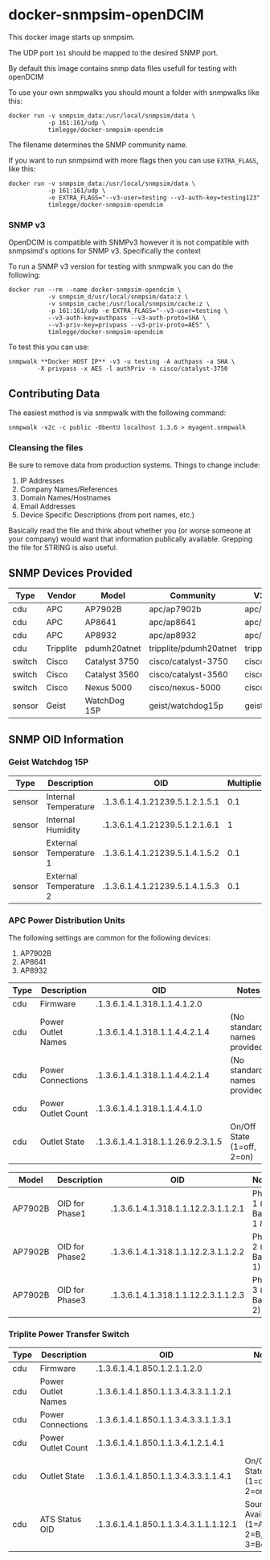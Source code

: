 # docker-snmpsim-openDCIM

This docker image starts up snmpsim.

The UDP port `161` should be mapped to the desired SNMP port.

By default this image contains snmp data files usefull for testing with openDCIM

To use your own snmpwalks you should mount a folder with snmpwalks like this:

    docker run -v snmpsim_data:/usr/local/snmpsim/data \
               -p 161:161/udp \
               timlegge/docker-snmpsim-opendcim

The filename determines the SNMP community name.

If you want to run snmpsimd with more flags then you can use `EXTRA_FLAGS`, like this:

    docker run -v snmpsim_data:/usr/local/snmpsim/data \
               -p 161:161/udp \
               -e EXTRA_FLAGS="--v3-user=testing --v3-auth-key=testing123"
               timlegge/docker-snmpsim-opendcim

### SNMP v3
OpenDCIM is compatible with SNMPv3 however it is not compatible with snmpsimd's options for SNMP v3.  Specifically the context	

To run a SNMP v3 version for testing with snmpwalk you can do the following:
 
    docker run --rm --name docker-snmpsim-opendcim \
               -v snmpsim_d/usr/local/snmpsim/data:z \
               -v snmpsim_cache:/usr/local/snmpsim/cache:z \
               -p 161:161/udp -e EXTRA_FLAGS="--v3-user=testing \
               --v3-auth-key=authpass --v3-auth-proto=SHA \
               --v3-priv-key=privpass --v3-priv-proto=AES" \
               timlegge/docker-snmpsim-opendcim

To test this you can use:

    snmpwalk **Docker HOST IP** -v3 -u testing -A authpass -a SHA \
            -X privpass -x AES -l authPriv -n cisco/catalyst-3750

## Contributing Data
The easiest method is via snmpwalk with the following command:

    snmpwalk -v2c -c public -ObentU localhost 1.3.6 > myagent.snmpwalk

### Cleansing the files
Be sure to remove data from production systems.  Things to change include:
   1. IP Addresses
   2. Company Names/References
   3. Domain Names/Hostnames
   4. Email Addresses
   5. Device Specific Descriptions (from port names, etc.)

Basically read the file and think about whether you (or worse someone at your company) would want that information publically available.  Grepping the file for STRING is also useful.

## SNMP Devices Provided

Type | Vendor | Model | Community | V3 Context Name
-----|--------|-------|-----------|----------------
cdu | APC | AP7902B | apc/ap7902b | apc/ap7902b
cdu | APC | AP8641 | apc/ap8641 | apc/ap8641
cdu | APC | AP8932 | apc/ap8932 | apc/ap8932
cdu | Tripplite | pdumh20atnet | tripplite/pdumh20atnet | tripplite/pdumh20atnet
switch | Cisco | Catalyst 3750 | cisco/catalyst-3750 | cisco/catalyst-3750
switch | Cisco | Catalyst 3560 | cisco/catalyst-3560 | cisco/catalyst-3560
switch | Cisco | Nexus 5000 | cisco/nexus-5000 | cisco/nexus-5000
sensor | Geist | WatchDog 15P | geist/watchdog15p | geist/watchdog15p

## SNMP OID Information
### Geist Watchdog 15P
Type | Description | OID | Multiplier
-----|--------|-------|--------------
sensor | Internal Temperature | .1.3.6.1.4.1.21239.5.1.2.1.5.1 | 0.1
sensor | Internal Humidity | .1.3.6.1.4.1.21239.5.1.2.1.6.1 | 1
sensor | External Temperature 1 | .1.3.6.1.4.1.21239.5.1.4.1.5.2 | 0.1
sensor | External Temperature 2 | .1.3.6.1.4.1.21239.5.1.4.1.5.3 | 0.1
 
### APC Power Distribution Units
The following settings are common for the following devices:
   1. AP7902B
   2. AP8641
   3. AP8932

Type | Description | OID | Notes
-----|-------------|-----|-------
cdu | Firmware | .1.3.6.1.4.1.318.1.1.4.1.2.0
cdu | Power Outlet Names | .1.3.6.1.4.1.318.1.1.4.4.2.1.4 | (No standard names provided)
cdu | Power Connections | .1.3.6.1.4.1.318.1.1.4.4.2.1.4 | (No standard names provided)
cdu | Power Outlet Count | .1.3.6.1.4.1.318.1.1.4.4.1.0 |
cdu | Outlet State | .1.3.6.1.4.1.318.1.1.26.9.2.3.1.5 | On/Off State (1=off, 2=on)


Model   | Description | OID | Notes | Multiplier
--------|-------------|-----|-------|------------
AP7902B | OID for Phase1 | .1.3.6.1.4.1.318.1.1.12.2.3.1.1.2.1 | Phase 1 (or Bank 1 & 2 | 0.1 AMPS
AP7902B | OID for Phase2 | .1.3.6.1.4.1.318.1.1.12.2.3.1.1.2.2 | Phase 2 (or Bank 1) | 0.1 AMPS
AP7902B | OID for Phase3 | .1.3.6.1.4.1.318.1.1.12.2.3.1.1.2.3 | Phase 3 (or Bank 2) | 0.1 AMPS

### Triplite Power Transfer Switch
Type | Description | OID | Notes
-----|--------|-------|--------------
cdu | Firmware | .1.3.6.1.4.1.850.1.2.1.1.2.0 | 
cdu | Power Outlet Names | .1.3.6.1.4.1.850.1.1.3.4.3.3.1.1.2.1 |
cdu | Power Connections | .1.3.6.1.4.1.850.1.1.3.4.3.3.1.1.3.1 |
cdu | Power Outlet Count | .1.3.6.1.4.1.850.1.1.3.4.1.2.1.4.1 | 
cdu | Outlet State | .1.3.6.1.4.1.850.1.1.3.4.3.3.1.1.4.1 | On/Off State (1=off, 2=on)
cdu | ATS Status OID | .1.3.6.1.4.1.850.1.1.3.4.3.1.1.1.12.1 | Source Availability (1=A, 2=B, 3=Both)
